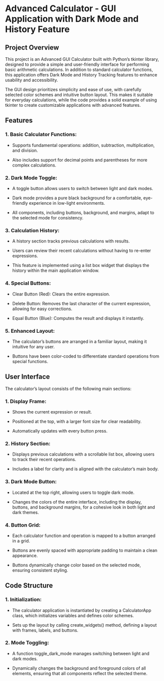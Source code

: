 # Advanced Calculator - GUI Application with Dark Mode and History Feature

## Project Overview

This project is an Advanced GUI Calculator built with Python’s tkinter library, designed to provide a simple and user-friendly interface for 
performing basic arithmetic calculations. In addition to standard calculator functions, this application offers Dark Mode and History Tracking 
features to enhance usability and accessibility.

The GUI design prioritizes simplicity and ease of use, with carefully selected color schemes and intuitive button layout.
This makes it suitable for everyday calculations, while the code provides a solid example of using tkinter to create customizable applications with advanced features.

## Features

### 1. Basic Calculator Functions:
- Supports fundamental operations: addition, subtraction, multiplication, and division.

- Also includes support for decimal points and parentheses for more complex calculations.

### 2. Dark Mode Toggle:
- A toggle button allows users to switch between light and dark modes.

- Dark mode provides a pure black background for a comfortable, eye-friendly experience in low-light environments.

- All components, including buttons, background, and margins, adapt to the selected mode for consistency.

### 3. Calculation History:
- A history section tracks previous calculations with results.

- Users can review their recent calculations without having to re-enter expressions.

- This feature is implemented using a list box widget that displays the history within the main application window.

### 4. Special Buttons:
- Clear Button (Red): Clears the entire expression.

- Delete Button: Removes the last character of the current expression, allowing for easy corrections.

- Equal Button (Blue): Computes the result and displays it instantly.

### 5. Enhanced Layout:
- The calculator’s buttons are arranged in a familiar layout, making it intuitive for any user.

- Buttons have been color-coded to differentiate standard operations from special functions.

## User Interface

The calculator’s layout consists of the following main sections:

### 1. Display Frame:
- Shows the current expression or result.

- Positioned at the top, with a larger font size for clear readability.

- Automatically updates with every button press.

### 2. History Section:
- Displays previous calculations with a scrollable list box, allowing users to track their recent operations.

- Includes a label for clarity and is aligned with the calculator’s main body.

### 3. Dark Mode Button:
- Located at the top right, allowing users to toggle dark mode.

- Changes the colors of the entire interface, including the display, buttons, and background margins, for a cohesive look in both light and dark themes.

### 4. Button Grid:
- Each calculator function and operation is mapped to a button arranged in a grid.

- Buttons are evenly spaced with appropriate padding to maintain a clean appearance.

- Buttons dynamically change color based on the selected mode, ensuring consistent styling.

## Code Structure

### 1. Initialization:
- The calculator application is instantiated by creating a CalculatorApp class, which initializes variables and defines color schemes.

- Sets up the layout by calling create_widgets() method, defining a layout with frames, labels, and buttons.

### 2. Mode Toggling:
- A function toggle_dark_mode manages switching between light and dark modes.

- Dynamically changes the background and foreground colors of all elements, ensuring that all components reflect the selected theme.






